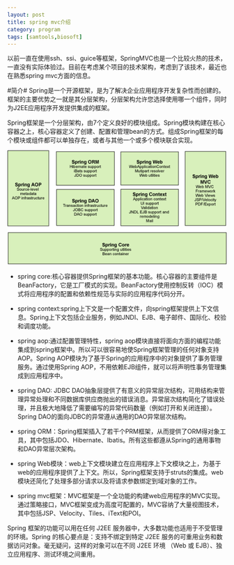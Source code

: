 ```yaml
---
layout: post
title: spring mvc介绍
category: program
tags: [samtools,biosoft]
---
```


以前一直在使用ssh、ssi、guice等框架，SpringMVC也是一个比较火热的技术，一直没有实际体验过。目前在考虑某个项目的技术架构，考虑到了该技术，最近也在熟悉spring mvc方面的信息。

#简介#
Spring是一个开源框架，是为了解决企业应用程序开发复杂性而创建的。框架的主要优势之一就是其分层架构，分层架构允许您选择使用哪一个组件，同时为J2EE应用程序开发提供集成的框架。

Spring框架是一个分层架构，由7个定义良好的模块组成。Spring模块构建在核心容器之上，核心容器定义了创建、配置和管理bean的方式。组成Spring框架的每个模块或组件都可以单独存在，或者与其他一个或多个模块联合实现。

![spring框架组成图](/images/springmvc.gif)

* spring core:核心容器提供Spring框架的基本功能。核心容器的主要组件是BeanFactory，它是工厂模式的实现。BeanFactory使用控制反转（IOC）模式将应用程序的配置和依赖性规范与实际的应用程序代码分开。

* spring context:spring上下文是一个配置文件，向spring框架提供上下文信息。Spring上下文包括企业服务，例如JNDI、EJB、电子邮件、国际化、校验和调度功能。

* spring aop:通过配置管理特性，spring aop模块直接将面向方面的编程功能集成到spring框架中。所以可以很容易地使Spring框架管理的任何对象支持AOP。Spring AOP模块为了基于Spring的应用程序中的对象提供了事务管理服务。通过使用Spring AOP，不用依赖EJB组件，就可以将声明性事务管理集成到应用程序中。

* spring DAO: JDBC DAO抽象层提供了有意义的异常层次结构，可用结构来管理异常处理和不同数据库供应商抛出的错误消息。异常层次结构简化了错误处理，并且极大地降低了需要编写的异常代码数量（例如打开和关闭连接）。Spring DAO的面向JDBC的异常遵从通用的DAO异常层次结构。

* spring ORM：Spring框架插入了若干个PRM框架，从而提供了ORM得对象工具，其中包括JDO、Hibernate、Ibatis。所有这些都遵从Spring的通用事物和DAO异常层次架构。

* spring Web模块：web上下文模块建立在应用程序上下文模块之上，为基于web的应用程序提供了上下文。所以，Spring框架支持于struts的集成。web模块还简化了处理多部分请求以及将请求参数绑定到域对象的工作。

* spring mvc框架：MVC框架是一个全功能的构建web应用程序的MVC实现。通过策略接口，MVC框架变成为高度可配置的，MVC容纳了大量视图技术，其中包括JSP、Velocity、Tiles、iText和POI。

Spring 框架的功能可以用在任何 J2EE 服务器中，大多数功能也适用于不受管理的环境。Spring 的核心要点是：支持不绑定到特定 J2EE 服务的可重用业务和数据访问对象。毫无疑问，这样的对象可以在不同 J2EE 环境 （Web 或 EJB）、独立应用程序、测试环境之间重用。












